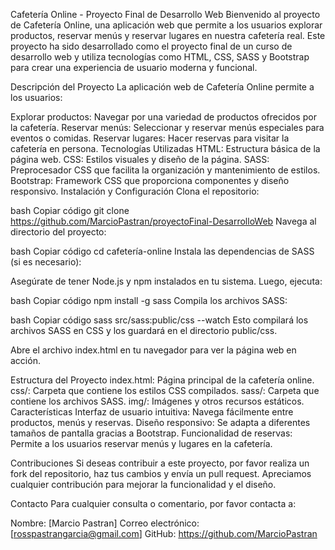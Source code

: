 Cafetería Online - Proyecto Final de Desarrollo Web
Bienvenido al proyecto de Cafetería Online, una aplicación web que permite a los usuarios explorar productos, reservar menús y reservar lugares en nuestra cafetería real. Este proyecto ha sido desarrollado como el proyecto final de un curso de desarrollo web y utiliza tecnologías como HTML, CSS, SASS y Bootstrap para crear una experiencia de usuario moderna y funcional.

Descripción del Proyecto
La aplicación web de Cafetería Online permite a los usuarios:

Explorar productos: Navegar por una variedad de productos ofrecidos por la cafetería.
Reservar menús: Seleccionar y reservar menús especiales para eventos o comidas.
Reservar lugares: Hacer reservas para visitar la cafetería en persona.
Tecnologías Utilizadas
HTML: Estructura básica de la página web.
CSS: Estilos visuales y diseño de la página.
SASS: Preprocesador CSS que facilita la organización y mantenimiento de estilos.
Bootstrap: Framework CSS que proporciona componentes y diseño responsivo.
Instalación y Configuración
Clona el repositorio:

bash
Copiar código
git clone https://github.com/MarcioPastran/proyectoFinal-DesarrolloWeb
Navega al directorio del proyecto:

bash
Copiar código
cd cafetería-online
Instala las dependencias de SASS (si es necesario):

Asegúrate de tener Node.js y npm instalados en tu sistema. Luego, ejecuta:

bash
Copiar código
npm install -g sass
Compila los archivos SASS:

bash
Copiar código
sass src/sass:public/css --watch
Esto compilará los archivos SASS en CSS y los guardará en el directorio public/css.

Abre el archivo index.html en tu navegador para ver la página web en acción.

Estructura del Proyecto
index.html: Página principal de la cafetería online.
css/: Carpeta que contiene los estilos CSS compilados.
sass/: Carpeta que contiene los archivos SASS.
img/: Imágenes y otros recursos estáticos.
Características
Interfaz de usuario intuitiva: Navega fácilmente entre productos, menús y reservas.
Diseño responsivo: Se adapta a diferentes tamaños de pantalla gracias a Bootstrap.
Funcionalidad de reservas: Permite a los usuarios reservar menús y lugares en la cafetería.


Contribuciones
Si deseas contribuir a este proyecto, por favor realiza un fork del repositorio, haz tus cambios y envía un pull request. Apreciamos cualquier contribución para mejorar la funcionalidad y el diseño.

Contacto
Para cualquier consulta o comentario, por favor contacta a:

Nombre: [Marcio Pastran]
Correo electrónico: [rosspastrangarcia@gmail.com]
GitHub: https://github.com/MarcioPastran

